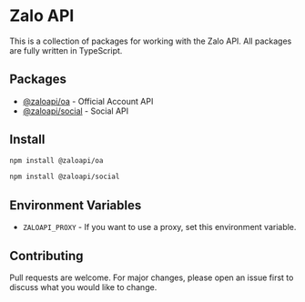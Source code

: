 # Zalo API

This is a collection of packages for working with the Zalo API. All packages are fully written in TypeScript.


## Packages

- [@zaloapi/oa](https://www.npmjs.com/package/@zaloapi/oa) - Official Account API
- [@zaloapi/social](https://www.npmjs.com/package/@zaloapi/social) - Social API

## Install

```bash
npm install @zaloapi/oa

npm install @zaloapi/social
```

## Environment Variables

- `ZALOAPI_PROXY` - If you want to use a proxy, set this environment variable.

## Contributing

Pull requests are welcome. For major changes, please open an issue first to discuss what you would like to change.
